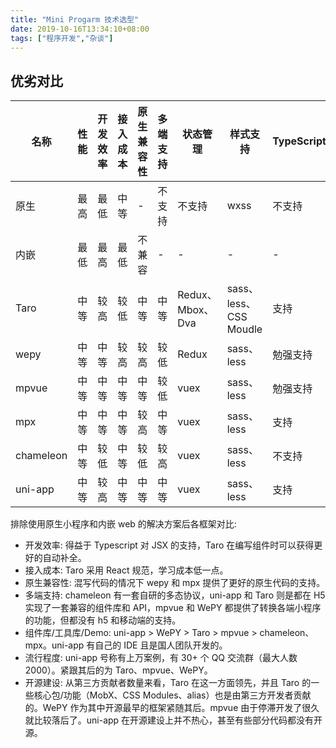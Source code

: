 ```yaml
---
title: "Mini Progarm 技术选型"
date: 2019-10-16T13:34:10+08:00
tags: ["程序开发","杂谈"]
---
```


## 优劣对比

| 名称      | 性能 | 开发效率 | 接入成本 | 原生兼容性 | 多端支持 | 状态管理         | 样式支持               | TypeScript | 校验程度 | 成熟程度 | 更新频率 | Issues(open/closed) | Star  |
| --------- | ---- | -------- | -------- | ---------- | -------- | ---------------- | ---------------------- | ---------- | -------- | -------- | -------- | ------------------- | ----- |
| 原生      | 最高 | 最低     | 中等     | -          | 不支持   | 不支持           | wxss                   | 不支持     | 最低     | 成熟     | 高       | -                   | -     |
| 内嵌      | 最低 | 最高     | 最低     | 不兼容     | -        | -                | -                      | -          | -        | -        | -        | -                   | -     |
| Taro      | 中等 | 较高     | 较低     | 中等       | 中等     | Redux、Mbox、Dva | sass、less、CSS Moudle | 支持       | 中等     | 较高     | 高       | 594 / 3274          | 22.2k |
| wepy      | 中等 | 中等     | 较高     | 较高       | 较低     | Redux            | sass、less             | 勉强支持   | 较低     | 较高     | 高       | 267 / 1638          | 19.1k |
| mpvue     | 中等 | 中等     | 中等     | 中等       | 较低     | vuex             | sass、less             | 勉强支持   | 较低     | 较高     | 高       | 374 / 1237          | 19k   |
| mpx       | 中等 | 中等     | 中等     | 较高       | 中等     | vuex             | sass、less             | 支持       | 中等     | 较低     | 高       | 11 / 148            | 1.8k  |
| chameleon | 中等 | 较低     | 中等     | 较低       | 较高     | vuex             | sass、less             | 不支持     | 中等     | 较低     | 高       | 47 / 191            | 6.7k  |
| uni-app   | 中等 | 较高     | 中等     | 中等       | 中等     | vuex             | sass、less             | 支持       | 中等     | 中等     | 高       | 193 / 609           | 13.7k |

排除使用原生小程序和内嵌 web 的解决方案后各框架对比:

- 开发效率: 得益于 Typescript 对 JSX 的支持，Taro 在编写组件时可以获得更好的自动补全。
- 接入成本: Taro 采用 React 规范，学习成本低一点。
- 原生兼容性: 混写代码的情况下 wepy 和 mpx 提供了更好的原生代码的支持。
- 多端支持: chameleon 有一套自研的多态协议，uni-app 和 Taro 则是都在 H5 实现了一套兼容的组件库和 API，mpvue 和 WePY 都提供了转换各端小程序的功能，但都没有 h5 和移动端的支持。
- 组件库/工具库/Demo: uni-app > WePY > Taro > mpvue > chameleon、mpx。uni-app 有自己的 IDE 且是国人团队开发的。
- 流行程度: uni-app 号称有上万案例，有 30+ 个 QQ 交流群（最大人数 2000）。紧跟其后的为 Taro、mpvue、WePY。
- 开源建设: 从第三方贡献者数量来看，Taro 在这一方面领先，并且 Taro 的一些核心包/功能（MobX、CSS Modules、alias）也是由第三方开发者贡献的。WePY 作为其中开源最早的框架紧随其后。mpvue 由于停滞开发了很久就比较落后了。uni-app 在开源建设上并不热心，甚至有些部分代码都没有开源。
